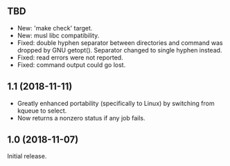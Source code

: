 TBD
---

 - New: 'make check' target.
 - New: musl libc compatibility.
 - Fixed: double hyphen separator between directories and command was
   dropped by GNU getopt(). Separator changed to single hyphen instead.
 - Fixed: read errors were not reported.
 - Fixed: command output could go lost.


1.1 (2018-11-11)
----------------

 - Greatly enhanced portability (specifically to Linux) by switching from
   kqueue to select.
 - Now returns a nonzero status if any job fails.


1.0 (2018-11-07)
----------------

Initial release.

